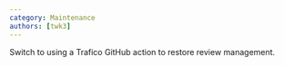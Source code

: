 ```yaml
---
category: Maintenance
authors: [twk3]
---
```


Switch to using a Trafico GitHub action to restore review management.
